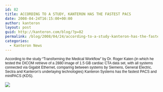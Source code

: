 ```yaml
---
id: 82
title: ACCORDING TO A STUDY, KANTERON HAS THE FASTEST PACS
date: 2008-04-24T16:15:00+00:00
author: kanteron
layout: post
guid: http://kanteron.com/blog/?p=82
permalink: /blog/2008/04/24/according-to-a-study-kanteron-has-the-fastest-pacs/
categories:
  - Kanteron News
---
```

<p style="font: normal normal normal 12px/normal Helvetica;margin: 0px">
  According to the study “Transforming the Medical Workflow” by Dr. Roger Katen (in which he tested the DICOM retrieve of a 2880 image of 1.5 GB cardiac CTA data set, with all systems
</p>

<p style="font: normal normal normal 12px/normal Helvetica;margin: 0px">
  connected via Gigabit Ethernet, comparing between systems by Siemens, General Electric, Sectra and Kanteron’s underlaying technologies) Kanteron Systems has the fastest PACS and miniPACS (KDS).
</p>

<p style="font: normal normal normal 12px/normal Helvetica;margin: 0px">
  &nbsp;
</p>

<p style="font: normal normal normal 12px/normal Helvetica;margin: 0px">
  <span style="font-family: Times, 'Times New Roman', Times, serif;font-size: medium" class="Apple-style-span"><img src="http://farm3.static.flickr.com/2007/2437721655_63fa06854d.jpg?v=0" /></span>
</p>